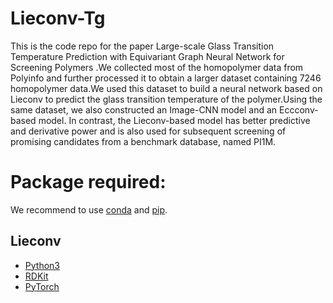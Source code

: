 # Lieconv-Tg
This is the code repo for the paper Large-scale Glass Transition Temperature Prediction with Equivariant Graph Neural Network for Screening Polymers .We collected most of the homopolymer data from Polyinfo and further processed it to obtain a larger dataset containing 7246 homopolymer data.We used this dataset to build a neural network based on Lieconv to predict the glass transition temperature of the polymer.Using the same dataset, we also constructed an Image-CNN model and an Eccconv-based model. In contrast, the Lieconv-based model has better predictive and derivative power and is also used for subsequent screening of promising candidates from a benchmark database, named PI1M.

Package required:
===
We recommend to use [conda](https://conda.io/projects/conda/en/latest/user-guide/install/index.html) and [pip](https://pypi.org/project/pip/).

Lieconv
--
* [Python3](https://www.python.org/)
* [RDKit](https://rdkit.org/)
* [PyTorch](https://pytorch.org/get-started/locally/)
